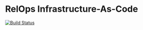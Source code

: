 # RelOps Infrastructure-As-Code
[![Build Status](https://travis-ci.com/mozilla-platform-ops/relops_infra_as_code.svg?branch=master)](https://travis-ci.com/mozilla-platform-ops/relops_infra_as_code)

<!-- BEGINNING OF PRE-COMMIT-TERRAFORM DOCS HOOK -->

<!-- END OF PRE-COMMIT-TERRAFORM DOCS HOOK -->
